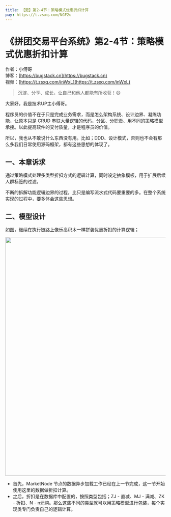 ```yaml
---
title: 【更】第2-4节：策略模式优惠折扣计算
pay: https://t.zsxq.com/NGF2u
---
```


# 《拼团交易平台系统》第2-4节：策略模式优惠折扣计算

作者：小傅哥
<br/>博客：[https://bugstack.cn](https://bugstack.cn)
<br/>视频：[https://t.zsxq.com/inWxL](https://t.zsxq.com/inWxL)

> 沉淀、分享、成长，让自己和他人都能有所收获！😄

大家好，我是技术UP主小傅哥。

程序员的价值不在于只是完成业务需求，而是怎么架构系统、设计边界、凝练功能，让原本只是 CRUD 串联大量逻辑的代码，分区、分职责、用不同的策略模型承接。以此提高软件的交付质量，才是程序员的价值。

所以，我也从不敢说什么东西没有用。比如；DDD、设计模式，否则也不会有那么多我们日常使用源码框架，都有这些思想的体现了。

## 一、本章诉求

通过策略模式处理多类型折扣方式的逻辑计算，同时设定抽象模板，用于扩展后续人群标签的过滤。

不断的拆解功能逻辑边界的过程，比只是编写流水式代码要重要的多。在整个系统实现的过程中，要多体会这些思想。

## 二、模型设计

如图，继续在执行链路上像乐高积木一样拼装优惠折扣的计算逻辑；

<div align="center">
    <img src="https://bugstack.cn/images/article/project/group-buy-market/group-buy-market-2-4-01.png" width="750px">
</div>

- 首先，MarketNode 节点的数据异步加载工作已经在上一节完成，这一节开始使用这里的数据做折扣计算。
- 之后，折扣是在数据库中配置的，按照类型包括；ZJ - 直减、MJ - 满减、ZK - 折扣、N - n元购。那么这些不同的类型就可以用策略模型进行包装，每个实现类专门负责自己的逻辑计算。